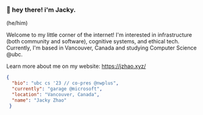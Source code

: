 ### :wave: hey there! i'm Jacky.
(he/him)

Welcome to my little corner of the internet! I'm interested in infrastructure (both community and software), cognitive systems, and ethical tech. Currently, I'm based in Vancouver, Canada and studying Computer Science @ubc.

Learn more about me on my website: https://jzhao.xyz/

```json
{
  "bio": "ubc cs '23 // co-pres @nwplus",
  "currently": "garage @microsoft",
  "location": "Vancouver, Canada",
  "name": "Jacky Zhao"
 }
```
